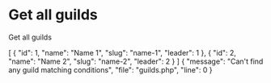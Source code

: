 # Get all guilds

<highlight>Get all guilds</highlight>

<api-endpoint openapi-path="./../../data.yaml" endpoint="/guilds" method="GET">
	<response type="200">
		<sample lang="JSON">
			[
				{
					"id": 1,
					"name": "Name 1",
					"slug": "name-1",
					"leader": 1
				},
				{
					"id": 2,
					"name": "Name 2",
					"slug": "name-2",
					"leader": 2
				}
			]
		</sample>
	</response>
	<response type="404">
		<sample lang="JSON">
			{
				"message": "Can't find any guild matching conditions",
				"file": "guilds.php",
				"line": 0
			}
		</sample>
	</response>
</api-endpoint>